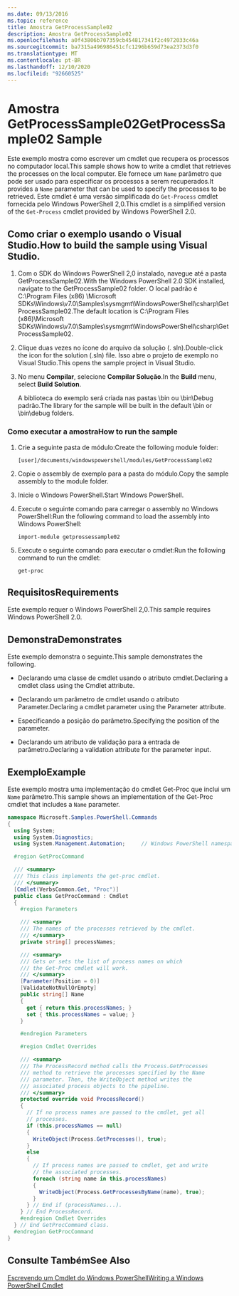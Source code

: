 ```yaml
---
ms.date: 09/13/2016
ms.topic: reference
title: Amostra GetProcessSample02
description: Amostra GetProcessSample02
ms.openlocfilehash: a0f43806b707359cb454817341f2c4972033c46a
ms.sourcegitcommit: ba7315a496986451cfc1296b659d73ea2373d3f0
ms.translationtype: MT
ms.contentlocale: pt-BR
ms.lasthandoff: 12/10/2020
ms.locfileid: "92660525"
---
```

# <a name="getprocesssample02-sample"></a><span data-ttu-id="c9069-103">Amostra GetProcessSample02</span><span class="sxs-lookup"><span data-stu-id="c9069-103">GetProcessSample02 Sample</span></span>

<span data-ttu-id="c9069-104">Este exemplo mostra como escrever um cmdlet que recupera os processos no computador local.</span><span class="sxs-lookup"><span data-stu-id="c9069-104">This sample shows how to write a cmdlet that retrieves the processes on the local computer.</span></span> <span data-ttu-id="c9069-105">Ele fornece um `Name` parâmetro que pode ser usado para especificar os processos a serem recuperados.</span><span class="sxs-lookup"><span data-stu-id="c9069-105">It provides a `Name` parameter that can be used to specify the processes to be retrieved.</span></span> <span data-ttu-id="c9069-106">Este cmdlet é uma versão simplificada do `Get-Process` cmdlet fornecida pelo Windows PowerShell 2,0.</span><span class="sxs-lookup"><span data-stu-id="c9069-106">This cmdlet is a simplified version of the `Get-Process` cmdlet provided by Windows PowerShell 2.0.</span></span>

## <a name="how-to-build-the-sample-using-visual-studio"></a><span data-ttu-id="c9069-107">Como criar o exemplo usando o Visual Studio.</span><span class="sxs-lookup"><span data-stu-id="c9069-107">How to build the sample using Visual Studio.</span></span>

1. <span data-ttu-id="c9069-108">Com o SDK do Windows PowerShell 2,0 instalado, navegue até a pasta GetProcessSample02.</span><span class="sxs-lookup"><span data-stu-id="c9069-108">With the Windows PowerShell 2.0 SDK installed, navigate to the GetProcessSample02 folder.</span></span> <span data-ttu-id="c9069-109">O local padrão é C:\Program Files (x86) \Microsoft SDKs\Windows\v7.0\Samples\sysmgmt\WindowsPowerShell\csharp\GetProcessSample02.</span><span class="sxs-lookup"><span data-stu-id="c9069-109">The default location is C:\Program Files (x86)\Microsoft SDKs\Windows\v7.0\Samples\sysmgmt\WindowsPowerShell\csharp\GetProcessSample02.</span></span>

2. <span data-ttu-id="c9069-110">Clique duas vezes no ícone do arquivo da solução (. sln).</span><span class="sxs-lookup"><span data-stu-id="c9069-110">Double-click the icon for the solution (.sln) file.</span></span> <span data-ttu-id="c9069-111">Isso abre o projeto de exemplo no Visual Studio.</span><span class="sxs-lookup"><span data-stu-id="c9069-111">This opens the sample project in Visual Studio.</span></span>

3. <span data-ttu-id="c9069-112">No menu **Compilar**, selecione **Compilar Solução**.</span><span class="sxs-lookup"><span data-stu-id="c9069-112">In the **Build** menu, select **Build Solution**.</span></span>

    <span data-ttu-id="c9069-113">A biblioteca do exemplo será criada nas pastas \bin ou \bin\Debug padrão.</span><span class="sxs-lookup"><span data-stu-id="c9069-113">The library for the sample will be built in the default \bin or \bin\debug folders.</span></span>

### <a name="how-to-run-the-sample"></a><span data-ttu-id="c9069-114">Como executar a amostra</span><span class="sxs-lookup"><span data-stu-id="c9069-114">How to run the sample</span></span>

1. <span data-ttu-id="c9069-115">Crie a seguinte pasta de módulo:</span><span class="sxs-lookup"><span data-stu-id="c9069-115">Create the following module folder:</span></span>

    `[user]/documents/windowspowershell/modules/GetProcessSample02`

2. <span data-ttu-id="c9069-116">Copie o assembly de exemplo para a pasta do módulo.</span><span class="sxs-lookup"><span data-stu-id="c9069-116">Copy the sample assembly to the module folder.</span></span>

3. <span data-ttu-id="c9069-117">Inicie o Windows PowerShell.</span><span class="sxs-lookup"><span data-stu-id="c9069-117">Start Windows PowerShell.</span></span>

4. <span data-ttu-id="c9069-118">Execute o seguinte comando para carregar o assembly no Windows PowerShell:</span><span class="sxs-lookup"><span data-stu-id="c9069-118">Run the following command to load the assembly into Windows PowerShell:</span></span>

    `import-module getprossessample02`

5. <span data-ttu-id="c9069-119">Execute o seguinte comando para executar o cmdlet:</span><span class="sxs-lookup"><span data-stu-id="c9069-119">Run the following command to run the cmdlet:</span></span>

    `get-proc`

## <a name="requirements"></a><span data-ttu-id="c9069-120">Requisitos</span><span class="sxs-lookup"><span data-stu-id="c9069-120">Requirements</span></span>

<span data-ttu-id="c9069-121">Este exemplo requer o Windows PowerShell 2,0.</span><span class="sxs-lookup"><span data-stu-id="c9069-121">This sample requires Windows PowerShell 2.0.</span></span>

## <a name="demonstrates"></a><span data-ttu-id="c9069-122">Demonstra</span><span class="sxs-lookup"><span data-stu-id="c9069-122">Demonstrates</span></span>

<span data-ttu-id="c9069-123">Este exemplo demonstra o seguinte.</span><span class="sxs-lookup"><span data-stu-id="c9069-123">This sample demonstrates the following.</span></span>

- <span data-ttu-id="c9069-124">Declarando uma classe de cmdlet usando o atributo cmdlet.</span><span class="sxs-lookup"><span data-stu-id="c9069-124">Declaring a cmdlet class using the Cmdlet attribute.</span></span>

- <span data-ttu-id="c9069-125">Declarando um parâmetro de cmdlet usando o atributo Parameter.</span><span class="sxs-lookup"><span data-stu-id="c9069-125">Declaring a cmdlet parameter using the Parameter attribute.</span></span>

- <span data-ttu-id="c9069-126">Especificando a posição do parâmetro.</span><span class="sxs-lookup"><span data-stu-id="c9069-126">Specifying the position of the parameter.</span></span>

- <span data-ttu-id="c9069-127">Declarando um atributo de validação para a entrada de parâmetro.</span><span class="sxs-lookup"><span data-stu-id="c9069-127">Declaring a validation attribute for the parameter input.</span></span>

## <a name="example"></a><span data-ttu-id="c9069-128">Exemplo</span><span class="sxs-lookup"><span data-stu-id="c9069-128">Example</span></span>

<span data-ttu-id="c9069-129">Este exemplo mostra uma implementação do cmdlet Get-Proc que inclui um `Name` parâmetro.</span><span class="sxs-lookup"><span data-stu-id="c9069-129">This sample shows an implementation of the Get-Proc cmdlet that includes a `Name` parameter.</span></span>

```csharp
namespace Microsoft.Samples.PowerShell.Commands
{
  using System;
  using System.Diagnostics;
  using System.Management.Automation;     // Windows PowerShell namespace

  #region GetProcCommand

  /// <summary>
  /// This class implements the get-proc cmdlet.
  /// </summary>
  [Cmdlet(VerbsCommon.Get, "Proc")]
  public class GetProcCommand : Cmdlet
  {
    #region Parameters

    /// <summary>
    /// The names of the processes retrieved by the cmdlet.
    /// </summary>
    private string[] processNames;

    /// <summary>
    /// Gets or sets the list of process names on which
    /// the Get-Proc cmdlet will work.
    /// </summary>
    [Parameter(Position = 0)]
    [ValidateNotNullOrEmpty]
    public string[] Name
    {
      get { return this.processNames; }
      set { this.processNames = value; }
    }

    #endregion Parameters

    #region Cmdlet Overrides

    /// <summary>
    /// The ProcessRecord method calls the Process.GetProcesses
    /// method to retrieve the processes specified by the Name
    /// parameter. Then, the WriteObject method writes the
    /// associated process objects to the pipeline.
    /// </summary>
    protected override void ProcessRecord()
    {
      // If no process names are passed to the cmdlet, get all
      // processes.
      if (this.processNames == null)
      {
        WriteObject(Process.GetProcesses(), true);
      }
      else
      {
        // If process names are passed to cmdlet, get and write
        // the associated processes.
        foreach (string name in this.processNames)
        {
          WriteObject(Process.GetProcessesByName(name), true);
        }
      } // End if (processNames...).
    } // End ProcessRecord.
    #endregion Cmdlet Overrides
  } // End GetProcCommand class.
  #endregion GetProcCommand
}
```

## <a name="see-also"></a><span data-ttu-id="c9069-130">Consulte Também</span><span class="sxs-lookup"><span data-stu-id="c9069-130">See Also</span></span>

[<span data-ttu-id="c9069-131">Escrevendo um Cmdlet do Windows PowerShell</span><span class="sxs-lookup"><span data-stu-id="c9069-131">Writing a Windows PowerShell Cmdlet</span></span>](./writing-a-windows-powershell-cmdlet.md)
